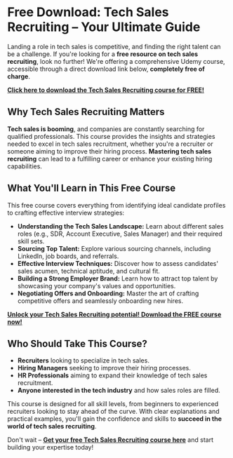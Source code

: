 # Free Download: Tech Sales Recruiting – Your Ultimate Guide

Landing a role in tech sales is competitive, and finding the right talent can be a challenge. If you're looking for a **free resource on tech sales recruiting**, look no further! We're offering a comprehensive Udemy course, accessible through a direct download link below, **completely free of charge**.

[**Click here to download the Tech Sales Recruiting course for FREE!**](https://udemywork.com/tech-sales-recruiting)

## Why Tech Sales Recruiting Matters

**Tech sales is booming**, and companies are constantly searching for qualified professionals. This course provides the insights and strategies needed to excel in tech sales recruitment, whether you're a recruiter or someone aiming to improve their hiring process. **Mastering tech sales recruiting** can lead to a fulfilling career or enhance your existing hiring capabilities.

## What You'll Learn in This Free Course

This free course covers everything from identifying ideal candidate profiles to crafting effective interview strategies:

*   **Understanding the Tech Sales Landscape:** Learn about different sales roles (e.g., SDR, Account Executive, Sales Manager) and their required skill sets.
*   **Sourcing Top Talent:** Explore various sourcing channels, including LinkedIn, job boards, and referrals.
*   **Effective Interview Techniques:** Discover how to assess candidates' sales acumen, technical aptitude, and cultural fit.
*   **Building a Strong Employer Brand:** Learn how to attract top talent by showcasing your company's values and opportunities.
*   **Negotiating Offers and Onboarding:** Master the art of crafting competitive offers and seamlessly onboarding new hires.

[**Unlock your Tech Sales Recruiting potential! Download the FREE course now!**](https://udemywork.com/tech-sales-recruiting)

## Who Should Take This Course?

*   **Recruiters** looking to specialize in tech sales.
*   **Hiring Managers** seeking to improve their hiring processes.
*   **HR Professionals** aiming to expand their knowledge of tech sales recruitment.
*   **Anyone interested in the tech industry** and how sales roles are filled.

This course is designed for all skill levels, from beginners to experienced recruiters looking to stay ahead of the curve. With clear explanations and practical examples, you'll gain the confidence and skills to **succeed in the world of tech sales recruiting**.

Don't wait – **[Get your free Tech Sales Recruiting course here](https://udemywork.com/tech-sales-recruiting)** and start building your expertise today!
